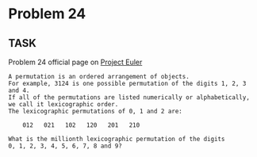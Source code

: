Problem 24
===

## TASK ##

Problem 24 official page on [Project Euler](http://projecteuler.net/problem=24)

	A permutation is an ordered arrangement of objects.
	For example, 3124 is one possible permutation of the digits 1, 2, 3 and 4.
	If all of the permutations are listed numerically or alphabetically,
	we call it lexicographic order. 
	The lexicographic permutations of 0, 1 and 2 are:

		012   021   102   120   201   210

	What is the millionth lexicographic permutation of the digits
	0, 1, 2, 3, 4, 5, 6, 7, 8 and 9?